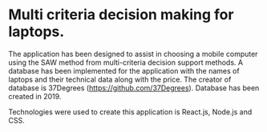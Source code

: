 # Multi criteria decision making for laptops.

The application has been designed to assist in choosing a mobile computer using the SAW method from multi-criteria decision support methods. A database has been implemented for the application with the names of laptops and their technical data along with the price. The creator of database is 37Degrees (https://github.com/37Degrees). Database has been created in 2019.

Technologies were used to create this application is React.js, Node.js and CSS.
